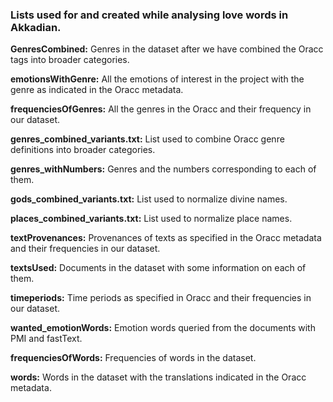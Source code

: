 ### Lists used for and created while analysing love words in Akkadian.

<b>GenresCombined:</b> Genres in the dataset after we have combined the Oracc tags into broader categories.

<b>emotionsWithGenre:</b> All the emotions of interest in the project with the genre as indicated in the Oracc metadata.

<b>frequenciesOfGenres:</b> All the genres in the Oracc and their frequency in our dataset.

<b>genres_combined_variants.txt:</b> List used to combine Oracc genre definitions into broader categories.

<b>genres_withNumbers:</b> Genres and the numbers corresponding to each of them.

<b>gods_combined_variants.txt:</b> List used to normalize divine names.

<b>places_combined_variants.txt:</b> List used to normalize place names.

<b>textProvenances:</b> Provenances of texts as specified in the Oracc metadata and their frequencies in our dataset.

<b>textsUsed:</b> Documents in the dataset with some information on each of them.

<b>timeperiods:</b> Time periods as specified in Oracc and their frequencies in our dataset.

<b>wanted_emotionWords:</b> Emotion words queried from the documents with PMI and fastText.

<b>frequenciesOfWords:</b> Frequencies of words in the dataset.

<b>words:</b> Words in the dataset with the translations indicated in the Oracc metadata.
